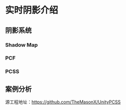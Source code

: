 # 实时阴影介绍

## 阴影系统

### Shadow Map

### PCF

### PCSS

## 案例分析

源工程地址：https://github.com/TheMasonX/UnityPCSS